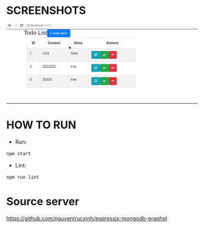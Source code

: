 # SCREENSHOTS

![Overview](screenshots/overview.gif)

---
# HOW TO RUN

- Run:
```bash
npm start
```

- Lint:
```bash
npm run lint
```

# Source server

https://github.com/nguyentrucxinh/expressjs-mongodb-graphql
